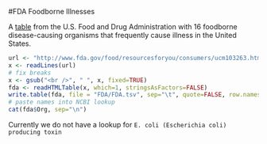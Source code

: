 #FDA Foodborne Illnesses

A [table](http://www.fda.gov/food/resourcesforyou/consumers/ucm103263.htm) from the U.S. Food and Drug Administration with 16 foodborne disease-causing organisms that frequently cause illness in the United States.


```R
url <- "http://www.fda.gov/food/resourcesforyou/consumers/ucm103263.htm"
x <- readLines(url)
# fix breaks
x <- gsub("<br />", " ", x, fixed=TRUE)
fda <- readHTMLTable(x, which=1, stringsAsFactors=FALSE)
write.table(fda, file = "FDA/FDA.tsv", sep="\t", quote=FALSE, row.names=FALSE)
# paste names into NCBI lookup
cat(fda$Org, sep="\n")
```

Currently we do not have a lookup for `E. coli (Escherichia coli) producing toxin`


